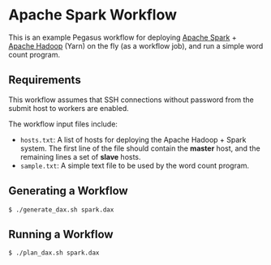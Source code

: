 # Apache Spark Workflow

This is an example Pegasus workflow for deploying [Apache Spark](http://spark.apache.org/) + [Apache Hadoop](http://hadoop.apache.org/) (Yarn) on the fly (as a workflow job), and run a simple word count program.

Requirements
------------
This workflow assumes that SSH connections without password from the submit host to workers are enabled.

The workflow input files include:
- `hosts.txt`: A list of hosts for deploying the Apache Hadoop + Spark system. The first line of the file should contain the **master** host, and the remaining lines a set of **slave** hosts.
- `sample.txt`: A simple text file to be used by the word count program.

Generating a Workflow
---------------------
```
$ ./generate_dax.sh spark.dax
```

Running a Workflow
-------------------
```
$ ./plan_dax.sh spark.dax
```
